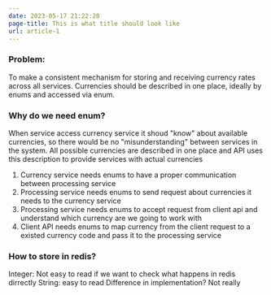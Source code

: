 ```yaml
---
date: 2023-05-17 21:22:20
page-title: This is what title should look like
url: article-1
---
```

### Problem:
To make a consistent mechanism for storing and receiving currency rates across all services.
Currencies should be described in one place, ideally by enums and accessed via enum.

### Why do we need enum?
When service access currency service it shoud "know" about available currencies, so there would be no "misunderstanding" between services in the system. All possible currencies are described in one place and API uses this description to provide services with actual currencies
1. Currency service needs enums to have a proper communication between processing service
2. Processing service needs enums to send request about currencies it needs to the currency service
3. Processing service needs enums to accept request from client api and understand which currency are we going to work with
4. Client API needs enums to map currency from the client request to a existed currency code and pass it to the processing service

### How to store in redis?
Integer: Not easy to read if we want to check what happens in redis dirrectly
String: easy to read
Difference in implementation? Not really
